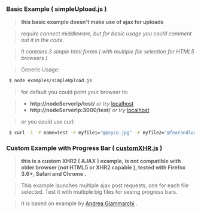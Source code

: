 ### Basic Example ( simpleUpload.js )

> **this basic example doesn't make use of ajax for uploads**

> *require connect middleware, but for basic usage you could comment out it in the code.*

> *It contains 3 simple html forms ( with multiple file selection for HTML5 browsers )*

>Generic Usage:

``` bash
 $ node examples/simpleUpload.js
```    

> for default you could point your browser to:

> - **http://nodeServerIp/test/**   *or try* [localhost](http://localhost:3000/test/)        
> - **http://nodeServerIp:3000/test/**  *or try* [localhost](http://localhost:3000/test/) 


>or you could use curl:

``` bash
 $ curl -i -F name=test -F myfile1="@psyco.jpg" -F myfile2="@fearandloathing.jpg" http://yourserver/test/upload or  http://yourserver:3000/test/upload
```    



### Custom Example with Progress Bar ( [customXHR.js](https://github.com/rootslab/formaline/blob/master/examples/customXHR.js) )

> **this is a custom XHR2 ( AJAX ) example, is not compatible with older browser (not HTML5 or XHR2 capable ), tested with Firefox 3.6+, Safari and Chrome .**
 
>  This example launches multiple ajax post requests, one for each file selected. 
>  Test it with multiple big files for seeing progress bars. 
 
> It is based on example by [Andrea Giammarchi](http://webreflection.blogspot.com/2009/03/safari-4-multiple-upload-with-progress.html) .
